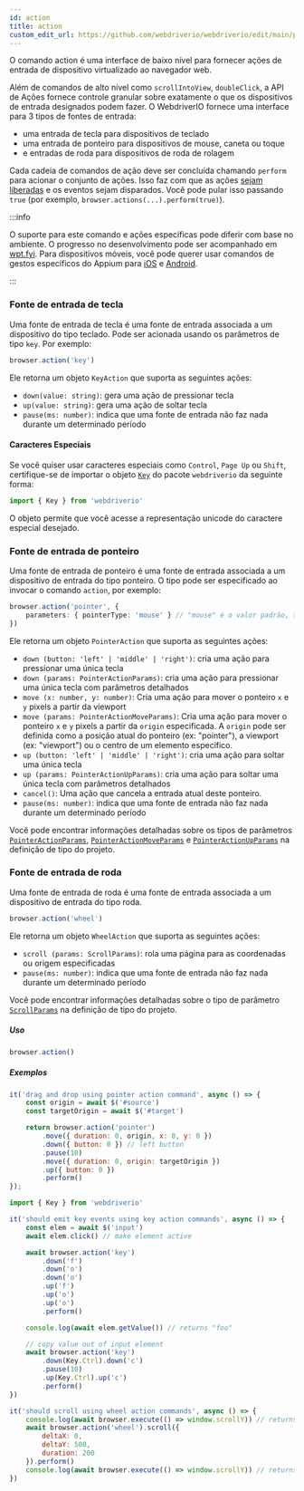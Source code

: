 ```yaml
---
id: action
title: action
custom_edit_url: https://github.com/webdriverio/webdriverio/edit/main/packages/webdriverio/src/commands/browser/action.ts
---
```


O comando action é uma interface de baixo nível para fornecer ações de entrada de dispositivo virtualizado ao navegador web.

Além de comandos de alto nível como `scrollIntoView`, `doubleClick`, a API de Ações fornece controle granular sobre exatamente o que os dispositivos de entrada designados podem fazer. O WebdriverIO fornece uma interface para 3 tipos de fontes de entrada:

- uma entrada de tecla para dispositivos de teclado
- uma entrada de ponteiro para dispositivos de mouse, caneta ou toque
- e entradas de roda para dispositivos de roda de rolagem

Cada cadeia de comandos de ação deve ser concluída chamando `perform` para acionar o conjunto de ações. Isso faz com que as ações [sejam liberadas](https://w3c.github.io/webdriver/#release-actions) e os eventos sejam disparados. Você pode pular isso passando `true` (por exemplo, `browser.actions(...).perform(true)`).

:::info

O suporte para este comando e ações específicas pode diferir com base no ambiente. O progresso no desenvolvimento pode ser acompanhado em [wpt.fyi](https://wpt.fyi/results/webdriver/tests/perform_actions?label=experimental&label=master&aligned).
Para dispositivos móveis, você pode querer usar comandos de gestos específicos do Appium para [iOS](https://github.com/appium/appium-xcuitest-driver#mobile-pinch) e [Android](https://github.com/appium/appium-uiautomator2-driver#mobile-gesture-commands).

:::

### Fonte de entrada de tecla

Uma fonte de entrada de tecla é uma fonte de entrada associada a um dispositivo do tipo teclado. Pode ser acionada usando os parâmetros de tipo `key`. Por exemplo:

```ts
browser.action('key')
```

Ele retorna um objeto `KeyAction` que suporta as seguintes ações:

- `down(value: string)`: gera uma ação de pressionar tecla
- `up(value: string)`: gera uma ação de soltar tecla
- `pause(ms: number)`: indica que uma fonte de entrada não faz nada durante um determinado período

#### Caracteres Especiais

Se você quiser usar caracteres especiais como `Control`, `Page Up` ou `Shift`, certifique-se de importar o objeto [`Key`](https://github.com/webdriverio/webdriverio/blob/main/packages/webdriverio/src/constants.ts#L352-L417) do pacote `webdriverio` da seguinte forma:

```ts
import { Key } from 'webdriverio'
```

O objeto permite que você acesse a representação unicode do caractere especial desejado.

### Fonte de entrada de ponteiro

Uma fonte de entrada de ponteiro é uma fonte de entrada associada a um dispositivo de entrada do tipo ponteiro. O tipo pode ser especificado ao invocar o comando `action`, por exemplo:

```ts
browser.action('pointer', {
    parameters: { pointerType: 'mouse' } // "mouse" é o valor padrão, também possível: "pen" ou "touch"
})
```

Ele retorna um objeto `PointerAction` que suporta as seguintes ações:

- `down (button: 'left' | 'middle' | 'right')`: cria uma ação para pressionar uma única tecla
- `down (params: PointerActionParams)`: cria uma ação para pressionar uma única tecla com parâmetros detalhados
- `move (x: number, y: number)`: Cria uma ação para mover o ponteiro `x` e `y` pixels a partir da viewport
- `move (params: PointerActionMoveParams)`: Cria uma ação para mover o ponteiro `x` e `y` pixels a partir da `origin` especificada. A `origin` pode ser definida como a posição atual do ponteiro (ex: "pointer"), a viewport (ex: "viewport") ou o centro de um elemento específico.
- `up (button: 'left' | 'middle' | 'right')`: cria uma ação para soltar uma única tecla
- `up (params: PointerActionUpParams)`: cria uma ação para soltar uma única tecla com parâmetros detalhados
- `cancel()`: Uma ação que cancela a entrada atual deste ponteiro.
- `pause(ms: number)`: indica que uma fonte de entrada não faz nada durante um determinado período

Você pode encontrar informações detalhadas sobre os tipos de parâmetros [`PointerActionParams`](https://github.com/webdriverio/webdriverio/blob/8ca026c75bf7c27ef9d574f0ec48d8bc13658602/packages/webdriverio/src/utils/actions/pointer.ts#L20-L35), [`PointerActionMoveParams`](https://github.com/webdriverio/webdriverio/blob/8ca026c75bf7c27ef9d574f0ec48d8bc13658602/packages/webdriverio/src/utils/actions/pointer.ts#L20-L42) e [`PointerActionUpParams`](https://github.com/webdriverio/webdriverio/blob/8ca026c75bf7c27ef9d574f0ec48d8bc13658602/packages/webdriverio/src/utils/actions/pointer.ts#L13-L19) na definição de tipo do projeto.

### Fonte de entrada de roda

Uma fonte de entrada de roda é uma fonte de entrada associada a um dispositivo de entrada do tipo roda.

```ts
browser.action('wheel')
```

Ele retorna um objeto `WheelAction` que suporta as seguintes ações:

- `scroll (params: ScrollParams)`: rola uma página para as coordenadas ou origem especificadas
- `pause(ms: number)`: indica que uma fonte de entrada não faz nada durante um determinado período

Você pode encontrar informações detalhadas sobre o tipo de parâmetro [`ScrollParams`](https://github.com/webdriverio/webdriverio/blob/8ca026c75bf7c27ef9d574f0ec48d8bc13658602/packages/webdriverio/src/utils/actions/wheel.ts#L4-L29) na definição de tipo do projeto.

##### Uso

```js
browser.action()
```

##### Exemplos

```js title="pointer-action.js"
it('drag and drop using pointer action command', async () => {
    const origin = await $('#source')
    const targetOrigin = await $('#target')

    return browser.action('pointer')
        .move({ duration: 0, origin, x: 0, y: 0 })
        .down({ button: 0 }) // left button
        .pause(10)
        .move({ duration: 0, origin: targetOrigin })
        .up({ button: 0 })
        .perform()
});
```

```js title="key-action.js"
import { Key } from 'webdriverio'

it('should emit key events using key action commands', async () => {
    const elem = await $('input')
    await elem.click() // make element active

    await browser.action('key')
        .down('f')
        .down('o')
        .down('o')
        .up('f')
        .up('o')
        .up('o')
        .perform()

    console.log(await elem.getValue()) // returns "foo"

    // copy value out of input element
    await browser.action('key')
        .down(Key.Ctrl).down('c')
        .pause(10)
        .up(Key.Ctrl).up('c')
        .perform()
})
```

```js title="wheel-action.js"
it('should scroll using wheel action commands', async () => {
    console.log(await browser.execute(() => window.scrollY)) // returns 0
    await browser.action('wheel').scroll({
        deltaX: 0,
        deltaY: 500,
        duration: 200
    }).perform()
    console.log(await browser.execute(() => window.scrollY)) // returns 500
})
```